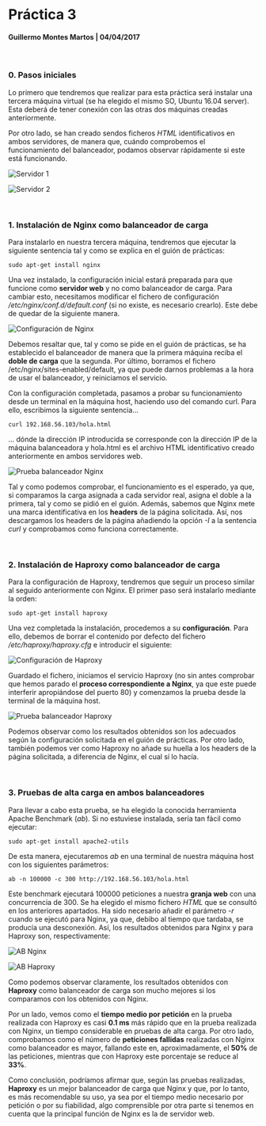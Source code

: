 # Práctica 3

#### Guillermo Montes Martos | 04/04/2017

<br>

### 0. Pasos iniciales
Lo primero que tendremos que realizar para esta práctica será instalar una tercera máquina virtual (se ha elegido el mismo SO, Ubuntu 16.04 server). Esta deberá de tener conexión con las otras dos máquinas creadas anteriormente.

Por otro lado, se han creado sendos ficheros *HTML* identificativos en ambos servidores, de manera que, cuándo comprobemos el funcionamiento del balanceador, podamos observar rápidamente si este está funcionando.

![Servidor 1](img/server1.png "Servidor 1")

![Servidor 2](img/server2.png "Servidor 2")

<br>

###  1. Instalación de Nginx como balanceador de carga
Para instalarlo en nuestra tercera máquina, tendremos que ejecutar la siguiente sentencia tal y como se explica en el guión de prácticas:

```shell
sudo apt-get install nginx
```

Una vez instalado, la configuración inicial estará preparada para que funcione como **servidor web** y no como balanceador de carga. Para cambiar esto, necesitamos modificar el fichero de configuración */etc/nginx/conf.d/default.conf* (si no existe, es necesario crearlo). Este debe de quedar de la siguiente manera.

![Configuración de Nginx](img/config-nginx.png "Configuración de Nginx")

Debemos resaltar que, tal y como se pide en el guión de prácticas, se ha establecido el balanceador de manera que la primera máquina reciba el **doble de carga** que la segunda. Por último, borramos el fichero /etc/nginx/sites-enabled/default, ya que puede darnos problemas a la hora de usar el balanceador, y reiniciamos el servicio.

Con la configuración completada, pasamos a probar su funcionamiento desde un terminal en la máquina host, haciendo uso del comando curl. Para ello, escribimos la siguiente sentencia...

```shell
curl 192.168.56.103/hola.html
```

... dónde la dirección IP introducida se corresponde con la dirección IP de la máquina balanceadora y hola.html es el archivo HTML identificativo creado anteriormente en ambos servidores web.

![Prueba balanceador Nginx](img/prueba-nginx.png "Prueba balanceador Nginx")

Tal y como podemos comprobar, el funcionamiento es el esperado, ya que, si comparamos la carga asignada a cada servidor real, asigna el doble a la primera, tal y como se pidió en el guión. Además, sabemos que Nginx mete una marca identificativa en los **headers** de la página solicitada. Así, nos descargamos los headers de la página añadiendo la opción *-I* a la sentencia *curl* y comprobamos como funciona correctamente.

<br>

### 2. Instalación de Haproxy como balanceador de carga
Para la configuración de Haproxy, tendremos que seguir un proceso similar al seguido anteriormente con Nginx. El primer paso será instalarlo mediante la orden:

```shell
sudo apt-get install haproxy
```

Una vez completada la instalación, procedemos a su **configuración**. Para ello, debemos de borrar el contenido por defecto del fichero */etc/haproxy/haproxy.cfg* e introducir el siguiente:

![Configuración de Haproxy](img/config-haproxy.png "Configuración de Haproxy")

Guardado el fichero, iniciamos el servicio Haproxy (no sin antes comprobar que hemos parado el **proceso correspondiente a Nginx**, ya que este puede interferir apropiándose del puerto 80) y comenzamos la prueba desde la terminal de la máquina host.

![Prueba balanceador Haproxy](img/prueba-haproxy.png "Prueba balanceador Haproxy")

Podemos observar como los resultados obtenidos son los adecuados según la configuración solicitada en el guión de prácticas. Por otro lado, también podemos ver como Haproxy no añade su huella a los headers de la página solicitada, a diferencia de Nginx, el cual sí lo hacía.

<br>

### 3. Pruebas de alta carga en ambos balanceadores

Para llevar a cabo esta prueba, se ha elegido la conocida herramienta Apache Benchmark (*ab*). Si no estuviese instalada, sería tan fácil como ejecutar:

```shell
sudo apt-get install apache2-utils
```

De esta manera, ejecutaremos *ab* en una terminal de nuestra máquina host con los siguientes parámetros:

```shell
ab -n 100000 -c 300 http://192.168.56.103/hola.html
```

Este benchmark ejecutará 100000 peticiones a nuestra **granja web** con una concurrencia de 300. Se ha elegido el mismo fichero *HTML* que se consultó en los anteriores apartados. Ha sido necesario añadir el parámetro *-r* cuando se ejecutó para Nginx, ya que, debibo al tiempo que tardaba, se producía una desconexión. Así, los resultados obtenidos para Nginx y para Haproxy son, respectivamente:

![AB Nginx](img/ab-nginx.png "AB Nginx")

![AB Haproxy](img/ab-haproxy.png "AB Haproxy")

Como podemos observar claramente, los resultados obtenidos con **Haproxy** como balanceador de carga son mucho mejores si los comparamos con los obtenidos con Nginx.

Por un lado, vemos como el **tiempo medio por petición** en la prueba realizada con Haproxy es casi **0.1 ms** más rápido que en la prueba realizada con Nginx, un tiempo considerable en pruebas de alta carga. Por otro lado, comprobamos como el número de **peticiones fallidas** realizadas con Nginx como balanceador es mayor, fallando este en, aproximadamente, el **50%** de las peticiones, mientras que con Haproxy este porcentaje se reduce al **33%**.

Como conclusión, podríamos afirmar que, según las pruebas realizadas, **Haproxy** es un mejor balanceador de carga que Nginx y que, por lo tanto, es más recomendable su uso, ya sea por el tiempo medio necesario por petición o por su fiabilidad, algo comprensible por otra parte si tenemos en cuenta que la principal función de Nginx es la de servidor web.
